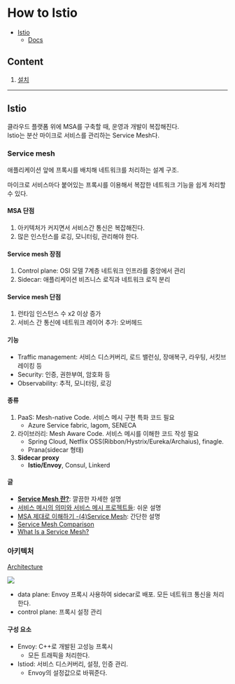 # How to Istio

 - [Istio](https://istio.io/)
   - [Docs](https://istio.io/latest/docs/)

## Content

1. [설치](docs/01.install.md)

---

## Istio

클라우드 플랫폼 위에 MSA를 구축할 때, 운영과 개발이 복잡해진다.  
Istio는 분산 마이크로 서비스를 관리하는 Service Mesh다.

### Service mesh

애플리케이션 앞에 프록시를 배치해 네트워크를 처리하는 설계 구조.

마이크로 서비스마다 붙어있는 프록시를 이용해서 복잡한 네트워크 기능을 쉽게 처리할 수 있다.

#### MSA 단점

1. 아키텍처가 커지면서 서비스간 통신은 복잡해진다.
1. 많은 인스턴스를 로깅, 모니터링, 관리해야 한다.

#### Service mesh 장점

1. Control plane: OSI 모델 7계층 네트워크 인프라를 중앙에서 관리
1. Sidecar: 애플리케이션 비즈니스 로직과 네트워크 로직 분리

#### Service mesh 단점

1. 런타임 인스턴스 수 x2 이상 증가
1. 서비스 간 통신에 네트워크 레이어 추가: 오버헤드

#### 기능

- Traffic management: 서비스 디스커버리, 로드 밸런싱, 장애복구, 라우팅, 서킷브레이킹 등
- Security: 인증, 권한부여, 암호화 등
- Observability: 추적, 모니터링, 로깅

#### 종류

1. PaaS: Mesh-native Code. 서비스 메시 구현 특화 코드 필요
   - Azure Service fabric, lagom, SENECA
1. 라이브러리: Mesh Aware Code. 서비스 메시를 이해한 코드 작성 필요
   - Spring Cloud, Netflix OSS(Ribbon/Hystrix/Eureka/Archaius), finagle.
   - Prana(sidecar 형태)
1. **Sidecar proxy**
   - **Istio/Envoy**, Consul, Linkerd

#### 글

- **[Service Mesh 란?](https://medium.com/dtevangelist/service-mesh-%EB%9E%80-8dfafb56fc07)**: 깔끔한 자세한 설명
- [서비스 메시의 의미와 서비스 메시 프로젝트들](http://www.itworld.co.kr/t/62076/%EA%B0%80%EC%83%81%ED%99%94/124515): 쉬운 설명
- [MSA 제대로 이해하기 -(4)Service Mesh](https://velog.io/@tedigom/MSA-%EC%A0%9C%EB%8C%80%EB%A1%9C-%EC%9D%B4%ED%95%B4%ED%95%98%EA%B8%B0-4Service-Mesh-f8k317qn1b): 간단한 설명
- [Service Mesh Comparison](https://servicemesh.es/)
- [What Is a Service Mesh?](https://www.nginx.com/blog/what-is-a-service-mesh/)

### 아키텍처

[Architecture](https://istio.io/latest/docs/ops/deployment/architecture/)

![](https://istio.io/latest/docs/ops/deployment/architecture/arch.svg)

- data plane: Envoy 프록시 사용하여 sidecar로 배포. 모든 네트워크 통신을 처리한다.
- control plane: 프록시 설정 관리

#### 구성 요소

- Envoy: C++로 개발된 고성능 프록시
  - 모든 트래픽을 처리한다.
- Istiod: 서비스 디스커버리, 설정, 인증 관리. 
  - Envoy의 설정값으로 바꿔준다.
